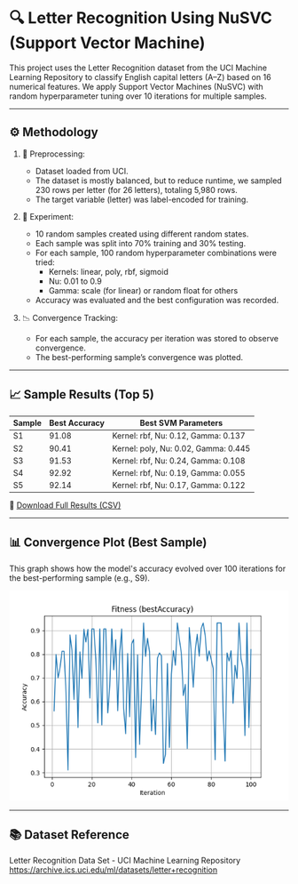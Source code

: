 # 🔍 Letter Recognition Using NuSVC (Support Vector Machine)

This project uses the Letter Recognition dataset from the UCI Machine Learning Repository to classify English capital letters (A–Z) based on 16 numerical features. We apply Support Vector Machines (NuSVC) with random hyperparameter tuning over 10 iterations for multiple samples.

---

## ⚙️ Methodology

1. 🔄 Preprocessing:
   - Dataset loaded from UCI.
   - The dataset is mostly balanced, but to reduce runtime, we sampled 230 rows per letter (for 26 letters), totaling 5,980 rows.
   - The target variable (letter) was label-encoded for training.

2. 🧪 Experiment:
   - 10 random samples created using different random states.
   - Each sample was split into 70% training and 30% testing.
   - For each sample, 100 random hyperparameter combinations were tried:
     - Kernels: linear, poly, rbf, sigmoid
     - Nu: 0.01 to 0.9
     - Gamma: scale (for linear) or random float for others
   - Accuracy was evaluated and the best configuration was recorded.

3. 📉 Convergence Tracking:
   - For each sample, the accuracy per iteration was stored to observe convergence.
   - The best-performing sample’s convergence was plotted.

---

## 📈 Sample Results (Top 5)

| Sample | Best Accuracy | Best SVM Parameters                        |
|--------|---------------|--------------------------------------------|
| S1     | 91.08         | Kernel: rbf, Nu: 0.12, Gamma: 0.137        |
| S2     | 90.41         | Kernel: poly, Nu: 0.02, Gamma: 0.445       |
| S3     | 91.53         | Kernel: rbf, Nu: 0.24, Gamma: 0.108        |
| S4     | 92.92         | Kernel: rbf, Nu: 0.19, Gamma: 0.055        |
| S5     | 92.14         | Kernel: rbf, Nu: 0.17, Gamma: 0.122        |

📄 [Download Full Results (CSV)](./SVM_Results.csv)

---

## 📊 Convergence Plot (Best Sample)

This graph shows how the model's accuracy evolved over 100 iterations for the best-performing sample (e.g., S9).

![Convergence Plot](convergence_plot.png)

---

## 📚 Dataset Reference

Letter Recognition Data Set - UCI Machine Learning Repository  
https://archive.ics.uci.edu/ml/datasets/letter+recognition
